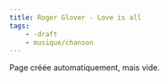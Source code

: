 ```yaml
---
title: Roger Glover - Love is all
tags:
    - -draft
    - musique/chanson
---
```


Page créée automatiquement, mais vide.
